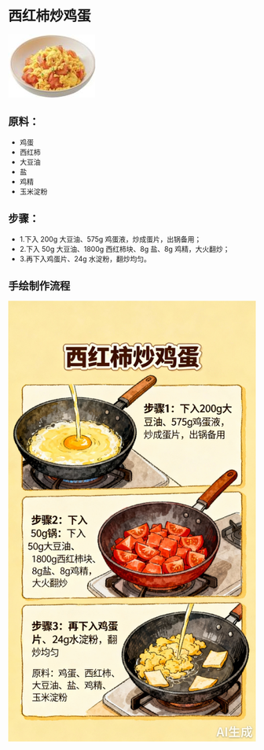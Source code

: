 # 西红柿炒鸡蛋

![西红柿炒鸡蛋](../images/西红柿炒鸡蛋.jpg)


## 原料：
- 鸡蛋
- 西红柿
- 大豆油
- 盐
- 鸡精
- 玉米淀粉

## 步骤：
- 1.下入 200g 大豆油、575g 鸡蛋液，炒成蛋片，出锅备用；
- 2.下入 50g 大豆油、1800g 西红柿块、8g 盐、8g 鸡精，大火翻炒；
- 3.再下入鸡蛋片、24g 水淀粉，翻炒均匀。


## 手绘制作流程

![手绘制作流程](../images/炒菜/西红柿炒鸡蛋.jpg)
